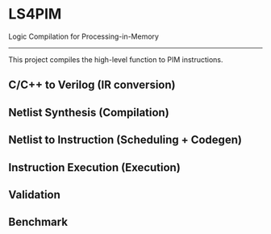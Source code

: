 # LS4PIM
Logic Compilation for Processing-in-Memory
 
 -------------------------------------------

This project compiles the high-level function to PIM instructions.

 ## C/C++ to Verilog (IR conversion)
 
 ## Netlist Synthesis (Compilation)

 ## Netlist to Instruction (Scheduling + Codegen)  
 
 ## Instruction Execution (Execution)
 
 ## Validation
 
 ## Benchmark
